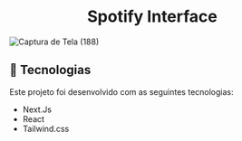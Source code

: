 <h1 align="center"> Spotify Interface </h1>

![Captura de Tela (188)](https://user-images.githubusercontent.com/83790785/233643148-503d8e6c-d43b-40dc-8f2f-1c191f4113a7.png)

## 🚀 Tecnologias

Este projeto foi desenvolvido com as seguintes tecnologias:

- Next.Js
- React
- Tailwind.css


